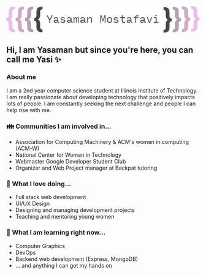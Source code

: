 <p align="center"><img src="https://github.com/YasiTL/YasiTL/blob/master/yasamanmostheader.png"/></div>

## Hi, I am Yasaman but since you're here, you can call me Yasi ✨

### About me 
I am a 2nd year computer science student at Illinois Institute of Technology. I am really passionate about developing technology that positively impacts lots of people. I am constantly seeking the next challenge and people I can help rise with me.

### 👪 Communities I am involved in...
* Association for Computing Machinery & ACM's women in computing (ACM-W)
* National Center for Women in Technology
* Webmaster Google Developer Student Club
* Organizer and Web Project manager at Backpat tutoring

### 💖 What I love doing...
* Full stack web development
* UI/UX Design
* Designing and managing development projects
* Teaching and mentoring young women

### 👀 What I am learning right now...
* Computer Graphics
* DevOps
* Backend web development (Express, MongoDB)
* ... and anything I can get my hands on


<!--
**YasiTL/YasiTL** is a ✨ _special_ ✨ repository because its `README.md` (this file) appears on your GitHub profile.

Here are some ideas to get you started:

- 🔭 I’m currently working on ...
- 🌱 I’m currently learning ...
- 👯 I’m looking to collaborate on ...
- 🤔 I’m looking for help with ...
- 💬 Ask me about ...
- 📫 How to reach me: ...
- 😄 Pronouns: ...
- ⚡ Fun fact: ...
-->
